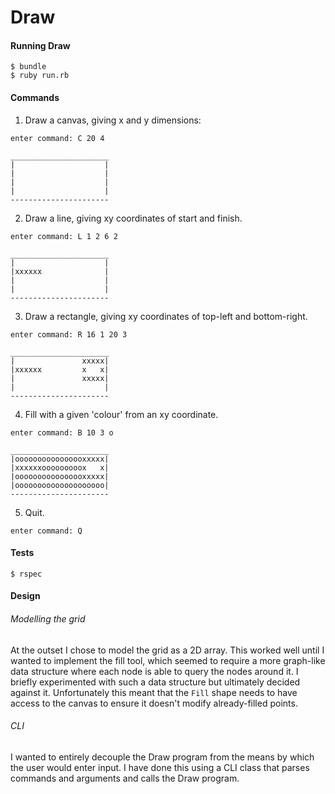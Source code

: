 # Draw

#### Running Draw
```
$ bundle
$ ruby run.rb
```

#### Commands

1) Draw a canvas, giving x and y dimensions:  

```
enter command: C 20 4

______________________
|                    |
|                    |
|                    |
|                    |
----------------------
```

2) Draw a line, giving xy coordinates of start and finish.  

```
enter command: L 1 2 6 2

______________________
|                    |
|xxxxxx              |
|                    |
|                    |
----------------------
```

3) Draw a rectangle, giving xy coordinates of top-left and bottom-right.  

```
enter command: R 16 1 20 3

______________________
|               xxxxx|
|xxxxxx         x   x|
|               xxxxx|
|                    |
----------------------
```

4) Fill with a given 'colour' from an xy coordinate.  

```
enter command: B 10 3 o

______________________
|oooooooooooooooxxxxx|
|xxxxxxooooooooox   x|
|oooooooooooooooxxxxx|
|oooooooooooooooooooo|
----------------------
```

5) Quit.
```
enter command: Q
```

#### Tests
`$ rspec`

#### Design
###### Modelling the grid
At the outset I chose to model the grid as a 2D array. This worked well until I wanted to implement the fill tool, which seemed to require a more graph-like data structure where each node is able to query the nodes around it. I briefly experimented with such a data structure but ultimately decided against it. Unfortunately this meant that the `Fill` shape needs to have access to the canvas to ensure it doesn't modify already-filled points.
###### CLI
I wanted to entirely decouple the Draw program from the means by which the user would enter input. I have done this using a CLI class that parses commands and arguments and calls the Draw program.
